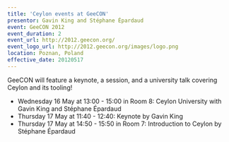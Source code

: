 ```yaml
---
title: 'Ceylon events at GeeCON'
presentor: Gavin King and Stéphane Épardaud
event: GeeCON 2012
event_duration: 2
event_url: http://2012.geecon.org/
event_logo_url: http://2012.geecon.org/images/logo.png
location: Poznan, Poland
effective_date: 20120517
---
```

GeeCON will feature a keynote, a session, and a university talk
covering Ceylon and its tooling!

- Wednesday 16 May at 13:00 - 15:00 in Room 8: Ceylon University with Gavin King and Stéphane Épardaud
- Thursday 17 May at 11:40 - 12:40: Keynote by Gavin King
- Thursday 17 May at 14:50 - 15:50 in Room 7: Introduction to Ceylon by Stéphane Épardaud
